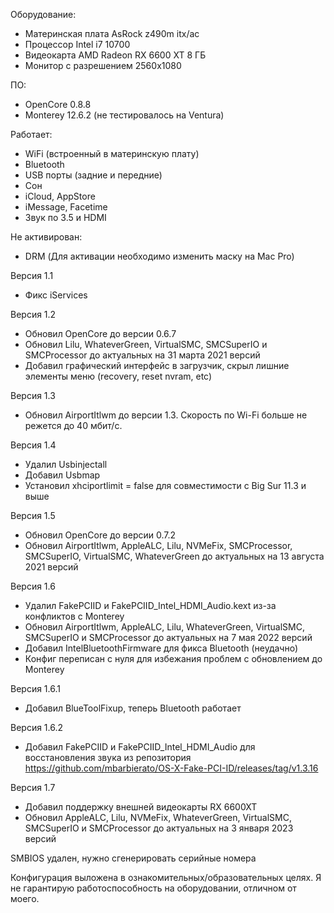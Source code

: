 Оборудование:
- Материнская плата AsRock z490m itx/ac
- Процессор Intel i7 10700
- Видеокарта AMD Radeon RX 6600 XT 8 ГБ
- Монитор с разрешением 2560x1080

ПО:
- OpenCore 0.8.8
- Monterey 12.6.2 (не тестировалось на Ventura)

Работает:
- WiFi (встроенный в материнскую плату)
- Bluetooth
- USB порты (задние и передние)
- Сон
- iCloud, AppStore
- iMessage, Facetime
- Звук по 3.5 и HDMI

Не активирован:
- DRM (Для активации необходимо изменить маску на Mac Pro)

Версия 1.1
- Фикс iServices

Версия 1.2
- Обновил OpenCore до версии 0.6.7
- Обновил Lilu, WhateverGreen, VirtualSMC, SMCSuperIO и SMCProcessor до актуальных на 31 марта 2021 версий
- Добавил графический интерфейс в загрузчик, скрыл лишние элементы меню (recovery, reset nvram, etc)

Версия 1.3
- Обновил AirportItlwm до версии 1.3. Скорость по Wi-Fi больше не режется до 40 мбит/с.

Версия 1.4
- Удалил Usbinjectall
- Добавил Usbmap
- Установил xhciportlimit = false для совместимости с Big Sur 11.3 и выше

Версия 1.5
- Обновил OpenCore до версии 0.7.2
- Обновил AirportItlwm, AppleALC, Lilu, NVMeFix, SMCProcessor, SMCSuperIO, VirtualSMC, WhateverGreen до актуальных на 13 августа 2021 версий

Версия 1.6
- Удалил FakePCIID и FakePCIID_Intel_HDMI_Audio.kext из-за конфликтов с Monterey
- Обновил AirportItlwm, AppleALC, Lilu, WhateverGreen, VirtualSMC, SMCSuperIO и SMCProcessor до актуальных на 7 мая 2022 версий
- Добавил IntelBluetoothFirmware для фикса Bluetooth (неудачно)
- Конфиг переписан с нуля для избежания проблем с обновлением до Monterey

Версия 1.6.1
- Добавил BlueToolFixup, теперь Bluetooth работает

Версия 1.6.2
- Добавил FakePCIID и FakePCIID_Intel_HDMI_Audio для восстановления звука из репозитория
https://github.com/mbarbierato/OS-X-Fake-PCI-ID/releases/tag/v1.3.16

Версия 1.7
- Добавил поддержку внешней видеокарты RX 6600XT
- Обновил AppleALC, Lilu, NVMeFix, WhateverGreen, VirtualSMC, SMCSuperIO и SMCProcessor до актуальных на 3 января 2023 версий

SMBIOS удален, нужно сгенерировать серийные номера

Конфигурация выложена в ознакомительных/образовательных целях. Я не гарантирую работоспособность на оборудовании, отличном от моего.
